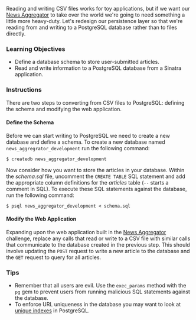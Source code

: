 Reading and writing CSV files works for toy applications, but if we want our [News Aggregator](/lessons/news-aggregator) to take over the world we're going to need something a little more heavy-duty. Let's redesign our persistence layer so that we're reading from and writing to a PostgreSQL database rather than to files directly.

### Learning Objectives

* Define a database schema to store user-submitted articles.
* Read and write information to a PostgreSQL database from a Sinatra application.

### Instructions

There are two steps to converting from CSV files to PostgreSQL: defining the schema and modifying the web application.

#### Define the Schema

Before we can start writing to PostgreSQL we need to create a new database and define a schema. To create a new database named `news_aggregrator_development` run the following command:

```no-highlight
$ createdb news_aggregator_development
```

Now consider how you want to store the articles in your database. Within the *schema.sql* file, uncomment the `CREATE TABLE` SQL statement and add the appropriate column definitions for the *articles* table (`--` starts a comment in SQL). To execute these SQL statements against the database, run the following command:

```no-highlight
$ psql news_aggregator_development < schema.sql
```

#### Modify the Web Application

Expanding upon the web application built in the [News Aggregator](/lessons/news-aggregator) challenge, replace any calls that read or write to a CSV file with similar calls that communicate to the database created in the previous step. This should involve updating the `POST` request to write a new article to the database and the `GET` request to query for all articles.

### Tips

* Remember that all users are evil. Use the `exec_params` method with the `pg` gem to prevent users from running malicious SQL statements against the database.
* To enforce URL uniqueness in the database you may want to look at [unique indexes](http://www.postgresql.org/docs/9.4/static/indexes-unique.html) in PostgreSQL.
